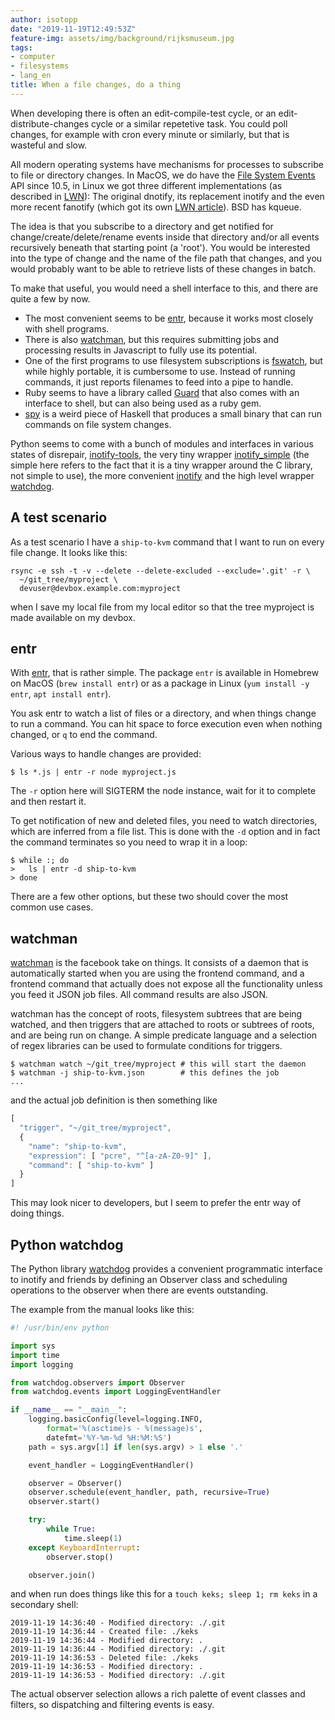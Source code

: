 ```yaml
---
author: isotopp
date: "2019-11-19T12:49:53Z"
feature-img: assets/img/background/rijksmuseum.jpg
tags:
- computer
- filesystems
- lang_en
title: When a file changes, do a thing
---
```

When developing there is often an edit-compile-test cycle, or an
edit-distribute-changes cycle or a similar repetetive task. You
could poll changes, for example with cron every minute or
similarly, but that is wasteful and slow.

All modern operating systems have mechanisms for processes to
subscribe to file or directory changes. In MacOS, we do have the
[File System Events](https://developer.apple.com/library/archive/documentation/Darwin/Conceptual/FSEvents_ProgGuide/TechnologyOverview/TechnologyOverview.html#//apple_ref/doc/uid/TP40005289-CH3-SW1)
API since 10.5, in Linux we got three different implementations
(as described in [LWN](https://lwn.net/Articles/604686/)): The
original dnotify, its replacement inotify and the even more
recent fanotify (which got its own [LWN
article](https://lwn.net/Articles/605128/)). BSD has kqueue.

The idea is that you subscribe to a directory and get notified
for change/create/delete/rename events inside that directory
and/or all events recursively beneath that starting point (a
'root'). You would be interested into the type of change and the
name of the file path that changes, and you would probably want
to be able to retrieve lists of these changes in batch.

To make that useful, you would need a shell interface to this,
and there are quite a few by now.

- The most convenient seems to be
  [entr](https://github.com/clibs/entr), because it works most
  closely with shell programs. 
- There is also [watchman](https://facebook.github.io/watchman/),
  but this requires submitting jobs and processing results in
  Javascript to fully use its potential.
- One of the first programs to use filesystem subscriptions is
  [fswatch](https://github.com/emcrisostomo/fswatch/wiki/How-to-Use-fswatch),
  but while highly portable, it is cumbersome to use. Instead of
  running commands, it just reports filenames to feed into a
  pipe to handle.
- Ruby seems to have a library called
  [Guard](https://github.com/guard/guard) that also comes with
  an interface to shell, but can also being used as a ruby gem.
- [spy](http://hackage.haskell.org/package/spy) is a weird piece
  of Haskell that produces a small binary that can run commands
  on file system changes.

Python seems to come with a bunch of modules and interfaces in
various states of disrepair,
[inotify-tools](https://github.com/rvoicilas/inotify-tools), the
very tiny wrapper [inotify_simple](https://pypi.org/project/inotify_simple/)
(the simple here refers to the fact that it is a tiny
wrapper around the C library, not simple to use), the more
convenient [inotify](https://pypi.org/project/inotify/) and the
high level wrapper
[watchdog](https://pythonhosted.org/watchdog/quickstart.html#a-simple-example).

## A test scenario

As a test scenario I have a `ship-to-kvm` command that I want to
run on every file change. It looks like this:

```console
rsync -e ssh -t -v --delete --delete-excluded --exclude='.git' -r \
  ~/git_tree/myproject \
  devuser@devbox.example.com:myproject
```

when I save my local file from my local editor so that the tree
myproject is made available on my devbox.

## entr

With [entr](https://github.com/clibs/entr), that is rather
simple. The package `entr` is available in Homebrew on MacOS
(`brew install entr`) or as a package in Linux (`yum install -y
entr`, `apt install entr`).

You ask entr to watch a list of files or a directory, and when
things change to run a command. You can hit space to force
execution even when nothing changed, or `q` to end the command.

Various ways to handle changes are provided:

```console
$ ls *.js | entr -r node myproject.js
```

The `-r` option here will SIGTERM the node instance, wait for it
to complete and then restart it.

To get notification of new and deleted files, you need to watch
directories, which are inferred from a file list. This is done
with the `-d` option and in fact the command terminates so you
need to wrap it in a loop:

```console
$ while :; do
>   ls | entr -d ship-to-kvm
> done
```

There are a few other options, but these two should cover the
most common use cases.

## watchman

[watchman](https://facebook.github.io/watchman/) is the facebook
take on things. It consists of a daemon that is automatically
started when you are using the frontend command, and a frontend
command that actually does not expose all the functionality
unless you feed it JSON job files. All command results are also
JSON.

watchman has the concept of roots, filesystem subtrees that are
being watched, and then triggers that are attached to roots or
subtrees of roots, and are being run on change. A simple
predicate language and a selection of regex libraries can be
used to formulate conditions for triggers.

```console
$ watchman watch ~/git_tree/myproject # this will start the daemon
$ watchman -j ship-to-kvm.json        # this defines the job
...
```

and the actual job definition is then something like

```javascript
[
  "trigger", "~/git_tree/myproject",
  {
    "name": "ship-to-kvm",
    "expression": [ "pcre", "^[a-zA-Z0-9]" ],
    "command": [ "ship-to-kvm" ]
  }
]
```

This may look nicer to developers, but I seem to prefer the entr
way of doing things.

## Python watchdog

The Python library
[watchdog](https://pythonhosted.org/watchdog/quickstart.html#a-simple-example)
provides a convenient programmatic interface to inotify and friends
by defining an Observer class and scheduling operations to the
observer when there are events outstanding.

The example from the manual looks like this:

```python
#! /usr/bin/env python

import sys
import time
import logging

from watchdog.observers import Observer
from watchdog.events import LoggingEventHandler

if __name__ == "__main__":
    logging.basicConfig(level=logging.INFO,
        format='%(asctime)s - %(message)s',
        datefmt='%Y-%m-%d %H:%M:%S')
    path = sys.argv[1] if len(sys.argv) > 1 else '.'

    event_handler = LoggingEventHandler()

    observer = Observer()
    observer.schedule(event_handler, path, recursive=True)
    observer.start()

    try:
        while True:
            time.sleep(1)
    except KeyboardInterrupt:
        observer.stop()

    observer.join()
```

and when run does things like this for a `touch keks; sleep 1;
rm keks` in a secondary shell:

```console
2019-11-19 14:36:40 - Modified directory: ./.git
2019-11-19 14:36:44 - Created file: ./keks
2019-11-19 14:36:44 - Modified directory: .
2019-11-19 14:36:44 - Modified directory: ./.git
2019-11-19 14:36:53 - Deleted file: ./keks
2019-11-19 14:36:53 - Modified directory: .
2019-11-19 14:36:53 - Modified directory: ./.git
```

The actual observer selection allows a rich palette of event
classes and filters, so dispatching and filtering events is easy.
